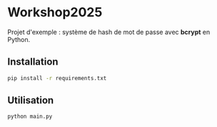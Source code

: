 # Workshop2025

Projet d'exemple : système de hash de mot de passe avec **bcrypt** en Python.

## Installation
```bash
pip install -r requirements.txt
```

## Utilisation
```bash
python main.py
```
